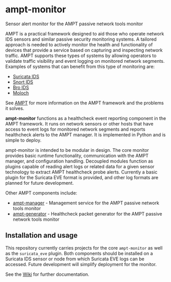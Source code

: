 # ampt-monitor

Sensor alert monitor for the AMPT passive network tools monitor

AMPT is a practical framework designed to aid those who operate network IDS
sensors and similar passive security monitoring systems. A tailored approach
is needed to actively monitor the health and functionality of devices that
provide a service based on capturing and inspecting network traffic. AMPT
supports these types of systems by allowing operators to validate traffic
visibility and event logging on monitored network segments. Examples of
systems that can benefit from this type of monitoring are:

* [Suricata IDS][suricata]
* [Snort IDS][snort]
* [Bro IDS][bro]
* [Moloch][moloch]

See [AMPT][ampt] for more information on the AMPT framework and the problems
it solves.

**ampt-monitor** functions as a healthcheck event reporting component in the
AMPT framework. It runs on network sensors or other hosts that have access to
event logs for monitored network segments and reports healthcheck alerts to
the AMPT manager. It is implemented in Python and is simple to deploy.

ampt-monitor is intended to be modular in design. The core monitor provides
basic runtime functionality, communication with the AMPT manager, and
configuration handling. Decoupled modules function as plugins capable of
reading alert logs or related data for a given sensor technology to extract
AMPT healthcheck probe alerts. Currently a basic plugin for the Suricata
EVE format is provided, and other log formats are planned for future
development.

Other AMPT components include:

* [ampt-manager][ampt_manager] - Management service for the AMPT passive
  network tools monitor
* [ampt-generator][ampt_generator] - Healthcheck packet generator for the
  AMPT passive network tools monitor

## Installation and usage

This repository currently carries projects for the core `ampt-monitor` as well
as the `suricata_eve` plugin. Both components should be installed on a Suricata
IDS sensor or node from which Suricata EVE logs can be accessed. Future
development will simplify deployment for the monitor.

See the [Wiki][wiki] for further documentation.


[suricata]: https://suricata-ids.org/
[snort]: https://www.snort.org/
[bro]: https://www.bro.org/
[moloch]: https://github.com/aol/moloch
[ampt_manager]: https://github.com/nids-io/ampt-manager
[ampt_generator]: https://github.com/nids-io/ampt-generator
[ampt_monitor]: https://github.com/nids-io/ampt-monitor
[ampt]: https://github.com/nids-io/ampt-manager/wiki/AMPT
[wiki]: https://github.com/nids-io/ampt-monitor/wiki/

